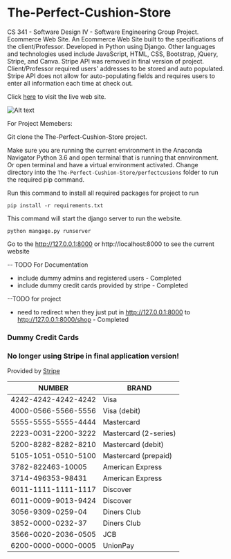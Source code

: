 # The-Perfect-Cushion-Store
CS 341 - Software Design IV - Software Engineering Group Project. Ecommerce Web Site.
An Ecommerce Web Site built to the specifications of the client/Professor. Developed in Python using Django. 
Other languages and technologies used include JavaScript, HTML, CSS, Bootstrap, jQuery, Stripe, and Canva. 
Stripe API was removed in final version of project. Client/Professor required users' addresses to be stored and auto populated. 
Stripe API does not allow for auto-populating fields and requires users to enter all information each time at check out.

Click [here](http://ethanlor.pythonanywhere.com/shop/) to visit the live web site.

![Alt text](https://github.com/lor-ethan/The-Perfect-Cushion-Store/blob/master/Cushion%20Store.png)

For Project Memebers:

Git clone the The-Perfect-Cushion-Store project.

Make sure you are running the current environment in the Anaconda Navigator Python 3.6 and open terminal that is running that ennvironment. 
Or open terminal and have a virtual environment activated. Change directory into the `The-Perfect-Cushion-Store/perfectcusions` folder to 
run the required pip command.

Run this command to install all required packages for project to run
```
pip install -r requirements.txt
```

This command will start the django server to run the website.
```
python mangage.py runserver
```
Go to the http://127.0.0.1:8000 or  http://localhost:8000 to see the current website

-- TODO For Documentation
- include dummy admins and registered users - Completed
- include dummy credit cards provided by stripe - Completed

--TODO for project
- need to redirect when they just put in http://127.0.0.1:8000 to http://127.0.0.1:8000/shop - Completed

### Dummy Credit Cards
### No longer using Stripe in final application version!
Provided by [Stripe](https://stripe.com/docs/testing)

|NUMBER          |BRAND        |
|----------------|-------------|
|4242-4242-4242-4242|Visa      |
|4000-0566-5566-5556|	Visa (debit)|
|5555-5555-5555-4444|	Mastercard|
|2223-0031-2200-3222|	Mastercard (2-series)|
|5200-8282-8282-8210|	Mastercard (debit)|
|5105-1051-0510-5100|	Mastercard (prepaid)|
|3782-822463-10005|	American Express|
|3714-496353-98431|	American Express|
|6011-1111-1111-1117|	Discover|
|6011-0009-9013-9424|	Discover|
|3056-9309-0259-04|	Diners Club|
|3852-0000-0232-37|	Diners Club|
|3566-0020-2036-0505|	JCB|
|6200-0000-0000-0005|	UnionPay|

